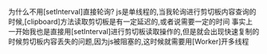 为什么不用[setInterval]直接轮询?
js是单线程的,当我轮询进行剪切板内容查询的时候,[clipboard]方法读取剪切板是有一定延迟的,或者说需要一定的时间
事实上一开始我也是直接用[setInterval]进行剪切板读取操作的,但是就会出现快速复制的时候剪切板内容丢失的问题,因为js被阻塞的,这时候就需要用[Worker]开多线程